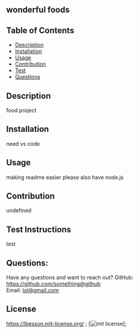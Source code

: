 ## wonderful foods

## Table of Contents
* [Description](#description)
* [Installation](#installation)
* [Usage](#usage)
* [Contribution](#contribution)
* [Test](#test)
* [Questions](#questions)

## Description
food project

## Installation
need vs code

## Usage
making readme easier please also have node.js

## Contribution
undefined

## Test Instructions
test 

## Questions:
Have any questions and want to reach out?
GitHub: https://github.com/something@github  
Email: lol@gmail.com

## License
https://lbesson.mit-license.org/
  ;
[![mit license](https://img.shields.io/badge/License-mit-blue.svg)];

